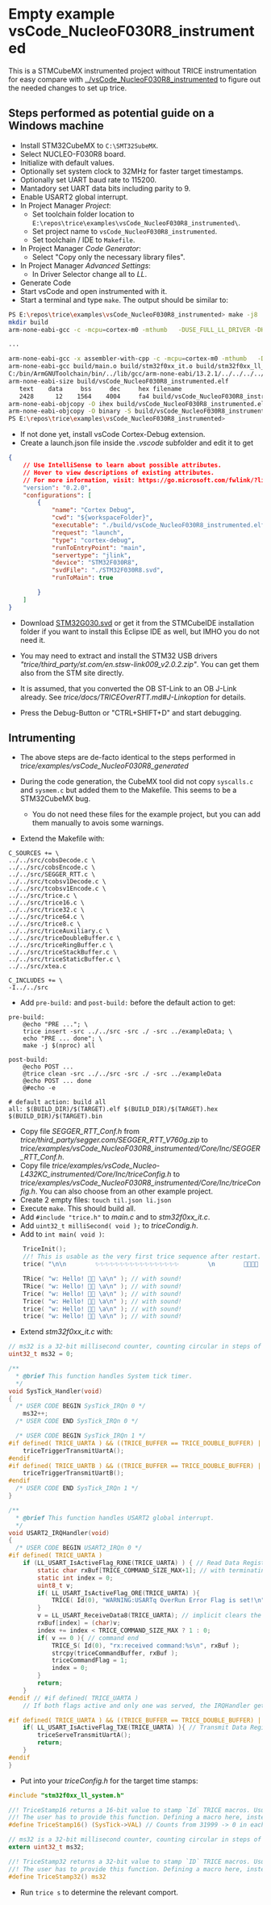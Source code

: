 # Empty example vsCode_NucleoF030R8_instrumented

This is a STMCubeMX instrumented project without TRICE instrumentation for easy compare with [../vsCode_NucleoF030R8_instrumented](../vsCode_NucleoF030R8_instrumented) to figure out the needed changes to set up trice.

## Steps performed as potential guide on a Windows machine

- Install STM32CubeMX to `C:\SMT32SubeMX`.
- Select NUCLEO-F030R8 board.
- Initialize with default values.
- Optionally set system clock to 32MHz for faster target timestamps.
- Optionally set UART baud rate to 115200.
- Mantadory set UART data bits including parity to 9.
- Enable USART2 global interrupt.
- In Project Manager *Project*:
  - Set toolchain folder location to `E:\repos\trice\examples\vsCode_NucleoF030R8_instrumented\`.
  - Set project name to `vsCode_NucleoF030R8_instrumented`.
  - Set toolchain / IDE to `Makefile`.
- In Project Manager *Code Generator*:
  - Select "Copy only the necessary library files".
- In Project Manager *Advanced Settings*:
  - In Driver Selector change all to *LL*.
- Generate Code
- Start vsCode and open instrumented with it.
- Start a terminal and type `make`. The output should be similar to:

```bash
PS E:\repos\trice\examples\vsCode_NucleoF030R8_instrumented> make -j8  
mkdir build
arm-none-eabi-gcc -c -mcpu=cortex-m0 -mthumb   -DUSE_FULL_LL_DRIVER -DHSE_VALUE=8000000 -DHSE_STARTUP_TIMEOUT=100 -DLSE_STARTUP_TIMEOUT=5000 -DLSE_VALUE=32768 -DHSI_VALUE=8000000 -DLSI_VALUE=40000 -DVDD_VALUE=3300 -DPREFETCH_ENABLE=1 -DINSTRUCTION_CACHE_ENABLE=0 -DDATA_CACHE_ENABLE=0 -DSTM32F030x8 -ICore/Inc -IDrivers/STM32F0xx_HAL_Driver/Inc -IDrivers/CMSIS/Device/ST/STM32F0xx/Include -IDrivers/CMSIS/Include -Og -Wall -fdata-sections -ffunction-sections -g -gdwarf-2 -MMD -MP -MF"build/main.d" -Wa,-a,-ad,-alms=build/main.lst Core/Src/main.c -o build/main.o

...

arm-none-eabi-gcc -x assembler-with-cpp -c -mcpu=cortex-m0 -mthumb   -DUSE_FULL_LL_DRIVER -DHSE_VALUE=8000000 -DHSE_STARTUP_TIMEOUT=100 -DLSE_STARTUP_TIMEOUT=5000 -DLSE_VALUE=32768 -DHSI_VALUE=8000000 -DLSI_VALUE=40000 -DVDD_VALUE=3300 -DPREFETCH_ENABLE=1 -DINSTRUCTION_CACHE_ENABLE=0 -DDATA_CACHE_ENABLE=0 -DSTM32F030x8 -ICore/Inc -IDrivers/STM32F0xx_HAL_Driver/Inc -IDrivers/CMSIS/Device/ST/STM32F0xx/Include -IDrivers/CMSIS/Include -Og -Wall -fdata-sections -ffunction-sections -g -gdwarf-2 -MMD -MP -MF"build/startup_stm32f030x8.d" startup_stm32f030x8.s -o build/startup_stm32f030x8.o
arm-none-eabi-gcc build/main.o build/stm32f0xx_it.o build/stm32f0xx_ll_gpio.o build/stm32f0xx_ll_pwr.o build/stm32f0xx_ll_exti.o build/stm32f0xx_ll_usart.o build/stm32f0xx_ll_rcc.o build/stm32f0xx_ll_dma.o build/stm32f0xx_ll_utils.o build/system_stm32f0xx.o build/sysmem.o build/syscalls.o build/startup_stm32f030x8.o  -mcpu=cortex-m0 -mthumb   -specs=nano.specs -TSTM32F030R8Tx_FLASH.ld  -lc -lm -lnosys  -Wl,-Map=build/vsCode_NucleoF030R8_instrumented.map,--cref -Wl,--gc-sections -o build/vsCode_NucleoF030R8_instrumented.elf
C:/bin/ArmGNUToolchain/bin/../lib/gcc/arm-none-eabi/13.2.1/../../../../arm-none-eabi/bin/ld.exe: warning: build/vsCode_NucleoF030R8_instrumented.elf has a LOAD segment with RWX permissions
arm-none-eabi-size build/vsCode_NucleoF030R8_instrumented.elf
   text    data     bss     dec     hex filename
   2428      12    1564    4004     fa4 build/vsCode_NucleoF030R8_instrumented.elf
arm-none-eabi-objcopy -O ihex build/vsCode_NucleoF030R8_instrumented.elf build/vsCode_NucleoF030R8_instrumented.hex
arm-none-eabi-objcopy -O binary -S build/vsCode_NucleoF030R8_instrumented.elf build/vsCode_NucleoF030R8_instrumented.bin
PS E:\repos\trice\examples\vsCode_NucleoF030R8_instrumented>
```

- If not done yet, install vsCode Cortex-Debug extension.
- Create a launch.json file inside the *.vscode* subfolder and edit it to get

```json
{
    // Use IntelliSense to learn about possible attributes.
    // Hover to view descriptions of existing attributes.
    // For more information, visit: https://go.microsoft.com/fwlink/?linkid=830387
    "version": "0.2.0",
    "configurations": [
        {
            "name": "Cortex Debug",
            "cwd": "${workspaceFolder}",
            "executable": "./build/vsCode_NucleoF030R8_instrumented.elf",
            "request": "launch",
            "type": "cortex-debug",
            "runToEntryPoint": "main",
            "servertype": "jlink",
            "device": "STM32F030R8",
            "svdFile": "./STM32F030R8.svd",
            "runToMain": true

        }
    ]
}
```

- Download [STM32G030.svd](https://github.com/fullyautomated/st-svd/blob/main/STM32G030.svd) or get it from the STMCubeIDE installation folder if you want to install this Eclipse IDE as well, but IMHO you do not need it.
- You may need to extract and install the STM32 USB drivers *"trice/third_party/st.com/en.stsw-link009_v2.0.2.zip"*. You can get them also from the STM site directly.
- It is assumed, that you converted the OB ST-Link to an OB J-Link already. See *trice/docs/TRICEOverRTT.md#J-Linkoption* for details.

- Press the Debug-Button or "CTRL+SHIFT+D" and start debugging.

## Intrumenting

- The above steps are de-facto identical to the steps performed in *trice/examples/vsCode_NucleoF030R8_generated*
- During the code generation, the CubeMX tool did not copy `syscalls.c` and `sysmem.c` but added them to the Makefile. This seems to be a STM32CubeMX bug.
  - You do not need these files for the example project, but you can add them manually to avois some warnings.

- Extend the Makefile with:

```mak
C_SOURCES += \
../../src/cobsDecode.c \
../../src/cobsEncode.c \
../../src/SEGGER_RTT.c \
../../src/tcobsv1Decode.c \
../../src/tcobsv1Encode.c \
../../src/trice.c \
../../src/trice16.c \
../../src/trice32.c \
../../src/trice64.c \
../../src/trice8.c \
../../src/triceAuxiliary.c \
../../src/triceDoubleBuffer.c \
../../src/triceRingBuffer.c \
../../src/triceStackBuffer.c \
../../src/triceStaticBuffer.c \
../../src/xtea.c 

C_INCLUDES += \
-I../../src

```


- Add `pre-build:` and `post-build:` before the default action to get:

```mak
pre-build:
	@echo "PRE ..."; \
	trice insert -src ../../src -src ./ -src ../exampleData; \
	echo "PRE ... done"; \
	make -j $(nproc) all

post-build:
	@echo POST ...
	@trice clean -src ../../src -src ./ -src ../exampleData
	@echo POST ... done
	@#echo -e

# default action: build all
all: $(BUILD_DIR)/$(TARGET).elf $(BUILD_DIR)/$(TARGET).hex $(BUILD_DIR)/$(TARGET).bin
```

- Copy file *SEGGER_RTT_Conf.h* from *trice/third_party/segger.com/SEGGER_RTT_V760g.zip* to *trice/examples/vsCode_NucleoF030R8_instrumented/Core/Inc/SEGGER_RTT_Conf.h*.
- Copy file *trice/examples/vsCode_Nucleo-L432KC_instrumented/Core/Inc/triceConfig.h* to *trice/examples/vsCode_NucleoF030R8_instrumented/Core/Inc/triceConfig.h*. You can also choose from an other example project.
- Create 2 empty files: `touch til.json li.json`
- Execute `make`. This should build all.
- Add `#include "trice.h"` to *main.c* and to *stm32f0xx_it.c*.
- Add `uint32_t milliSecond( void );` to *triceCondig.h*.
- Add to `int main( void )`:

```C
    TriceInit();
    //! This is usable as the very first trice sequence after restart. Adapt it. Use a UTF-8 capable editor like VS-Code or use pure ASCII.
    trice( "\n\n        ✨✨✨✨✨✨✨✨✨✨✨✨✨✨✨✨✨        \n        🎈🎈🎈🎈  𝕹𝖀𝕮𝕷𝕰𝕺-F030R8   🎈🎈🎈🎈\n        🍃🍃🍃🍃🍃🍃🍃🍃🍃🍃🍃🍃🍃🍃🍃🍃🍃        \n\n\n");

    TRice( "w: Hello! 👋🙂 \a\n" ); // with sound!
    TRice( "w: Hello! 👋🙂 \a\n" ); // with sound!
    Trice( "w: Hello! 👋🙂 \a\n" ); // with sound!
    Trice( "w: Hello! 👋🙂 \a\n" ); // with sound!
    trice( "w: Hello! 👋🙂 \a\n" ); // with sound!
    trice( "w: Hello! 👋🙂 \a\n" ); // with sound!
```

- Extend *stm32f0xx_it.c* with:

```C
// ms32 is a 32-bit millisecond counter, counting circular in steps of 1 every ms.
uint32_t ms32 = 0;

/**
  * @brief This function handles System tick timer.
  */
void SysTick_Handler(void)
{
  /* USER CODE BEGIN SysTick_IRQn 0 */
    ms32++;
  /* USER CODE END SysTick_IRQn 0 */

  /* USER CODE BEGIN SysTick_IRQn 1 */
#if defined( TRICE_UARTA ) && ((TRICE_BUFFER == TRICE_DOUBLE_BUFFER) || (TRICE_BUFFER == TRICE_RING_BUFFER) ) // buffered out to UART
    triceTriggerTransmitUartA();
#endif
#if defined( TRICE_UARTB ) && ((TRICE_BUFFER == TRICE_DOUBLE_BUFFER) || (TRICE_BUFFER == TRICE_RING_BUFFER) ) // buffered out to UART
    triceTriggerTransmitUartB();
#endif
  /* USER CODE END SysTick_IRQn 1 */
}

/**
  * @brief This function handles USART2 global interrupt.
  */
void USART2_IRQHandler(void)
{
  /* USER CODE BEGIN USART2_IRQn 0 */
#if defined( TRICE_UARTA )
    if (LL_USART_IsActiveFlag_RXNE(TRICE_UARTA) ) { // Read Data Register Not Empty Flag 
        static char rxBuf[TRICE_COMMAND_SIZE_MAX+1]; // with terminating 0
        static int index = 0;
        uint8_t v;
        if( LL_USART_IsActiveFlag_ORE(TRICE_UARTA) ){
            TRICE( Id(0), "WARNING:USARTq OverRun Error Flag is set!\n" );
        }
        v = LL_USART_ReceiveData8(TRICE_UARTA); // implicit clears the flag
        rxBuf[index] = (char)v;
        index += index < TRICE_COMMAND_SIZE_MAX ? 1 : 0; 
        if( v == 0 ){ // command end
            TRICE_S( Id(0), "rx:received command:%s\n", rxBuf );
            strcpy(triceCommandBuffer, rxBuf );
            triceCommandFlag = 1;
            index = 0;
        }
        return;
    }
#endif // #if defined( TRICE_UARTA )
    // If both flags active and only one was served, the IRQHandler gets activated again.

#if defined( TRICE_UARTA ) && ((TRICE_BUFFER == TRICE_DOUBLE_BUFFER) || (TRICE_BUFFER == TRICE_RING_BUFFER) ) // buffered out to UARTA
    if( LL_USART_IsActiveFlag_TXE(TRICE_UARTA) ){ // Transmit Data Register Empty Flag
        triceServeTransmitUartA();
        return;
    }
#endif
}
```

- Put into your *triceConfig.h* for the target time stamps:

```C
#include "stm32f0xx_ll_system.h"

//! TriceStamp16 returns a 16-bit value to stamp `Id` TRICE macros. Usually it is a timestamp, but could also be a destination address or a counter for example.
//! The user has to provide this function. Defining a macro here, instead if providing `int16_t TriceStamp16( void );` has significant speed impact.
#define TriceStamp16() (SysTick->VAL) // Counts from 31999 -> 0 in each ms. 

// ms32 is a 32-bit millisecond counter, counting circular in steps of 1 every ms.
extern uint32_t ms32;

//! TriceStamp32 returns a 32-bit value to stamp `ID` TRICE macros. Usually it is a timestamp, but could also be a destination address or a counter for example.
//! The user has to provide this function. Defining a macro here, instead if providing `int32_t TriceStamp32( void );` has significant speed impact.
#define TriceStamp32() ms32 
```

- Run `trice s` to determine the relevant comport.
 